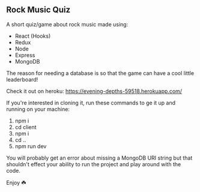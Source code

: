 ## Rock Music Quiz

A short quiz/game about rock music made using:

- React (Hooks)
- Redux
- Node
- Express
- MongoDB

The reason for needing a database is so that the game can have a cool little leaderboard!

Check it out on heroku: https://evening-depths-59518.herokuapp.com/

If you're interested in cloning it, run these commands to ge it up and running on your machine:

1. npm i
2. cd client
3. npm i
4. cd ..
5. npm run dev

You will probably get an error about missing a MongoDB URI string but that shouldn't effect your ability to run the project and play around with the code.

Enjoy ☘️
